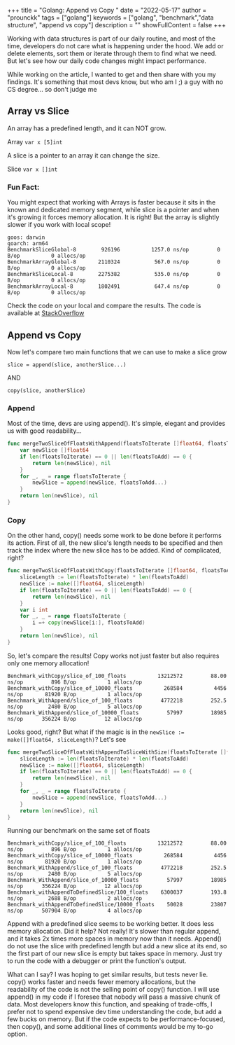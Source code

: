 +++
title = "Golang: Append vs Copy "
date = "2022-05-17"
author = "prounckk"
tags = ["golang"]
keywords = ["golang", "benchmark","data structure", "append vs copy"]
description = ""
showFullContent = false
+++

Working with data structures is part of our daily routine, and most of the time, developers do not care what is happening
under the hood. We add or delete elements, sort them or iterate through them to find what we need. But let's see how our
daily code changes might impact performance.

While working on the article, I wanted to get and then share with you my findings. It's something that most devs know,
but who am I ;) a guy with no CS degree... so don't judge me


## Array vs Slice

An array has a predefined length, and it can NOT grow.

Array
`var x [5]int
`

A slice is a pointer to an array it can change the size.

Slice
`var x []int
`

### Fun Fact:

You might expect that working with Arrays is faster because it sits in the known and dedicated memory segment, while
slice is a pointer and when it's growing it forces memory allocation. It is right! But the array is slightly slower if you
work with local scope!

```aidl
goos: darwin
goarch: arm64
BenchmarkSliceGlobal-8        926196          1257.0 ns/op         0 B/op          0 allocs/op
BenchmarkArrayGlobal-8       2110324           567.0 ns/op         0 B/op          0 allocs/op
BenchmarkSliceLocal-8        2275382           535.0 ns/op         0 B/op          0 allocs/op
BenchmarkArrayLocal-8        1802491           647.4 ns/op         0 B/op          0 allocs/op
```

Check the code on your local and compare the results. The code is available at [StackOverflow](https://stackoverflow.com/questions/30525184/array-vs-slice-accessing-speed/72204705#72204705)

## Append vs Copy

Now let's compare two main functions that we can use to make a slice grow

`slice = append(slice, anotherSlice...)`

AND

`copy(slice, anotherSlice)`

### Append

Most of the time, devs are using append(). It's simple, elegant and provides us with good readability...

```go
func mergeTwoSliceOfFloatsWithAppend(floatsToIterate []float64, floatsToAdd []float64) (int, error) {
    var newSlice []float64
    if len(floatsToIterate) == 0 || len(floatsToAdd) == 0 {
        return len(newSlice), nil
    }
    for _, _ = range floatsToIterate {
        newSlice = append(newSlice, floatsToAdd...)
    }
    return len(newSlice), nil
}
```

### Copy

On the other hand, copy() needs some work to be done before it performs its action. First of all, the new slice's length needs to be specified and then track the index where the new slice has to be added. Kind of complicated, right?

```go
func mergeTwoSliceOfFloatsWithCopy(floatsToIterate []float64, floatsToAdd []float64) (int, error) {
    sliceLength := len(floatsToIterate) * len(floatsToAdd)
    newSlice := make([]float64, sliceLength)
    if len(floatsToIterate) == 0 || len(floatsToAdd) == 0 {
        return len(newSlice), nil
    }
    var i int
    for _, _ = range floatsToIterate {
        i =+ copy(newSlice[i:], floatsToAdd)
    }
    return len(newSlice), nil
}

```
So, let's compare the results!
Copy works not just faster but also requires only one memory allocation!

```aidl
Benchmark_withCopy/slice_of_100_floats          13212572	     88.00 ns/op	     896 B/op	       1 allocs/op
Benchmark_withCopy/slice_of_10000_floats          268584	      4456 ns/op	   81920 B/op	       1 allocs/op
Benchmark_WithAppend/slice_of_100_floats         4772218	     252.5 ns/op	    2480 B/op	       5 allocs/op
Benchmark_WithAppend/slice_of_10000_floats         57997	     18985 ns/op	  356224 B/op	      12 allocs/op
```

Looks good, right?
But what if the magic is in the `newSlice := make([]float64, sliceLength)`? Let's see

```go
func mergeTwoSliceOfFloatsWithAppendToSliceWithSize(floatsToIterate []float64, floatsToAdd []float64) (int, error) {
	sliceLength := len(floatsToIterate) * len(floatsToAdd)
	newSlice := make([]float64, sliceLength)
	if len(floatsToIterate) == 0 || len(floatsToAdd) == 0 {
		return len(newSlice), nil
	}
	for _, _ = range floatsToIterate {
		newSlice = append(newSlice, floatsToAdd...)
	}
	return len(newSlice), nil
}
```

Running our benchmark on the same set of floats

```aidl
Benchmark_withCopy/slice_of_100_floats          13212572	     88.00 ns/op	     896 B/op	       1 allocs/op
Benchmark_withCopy/slice_of_10000_floats          268584	      4456 ns/op	   81920 B/op	       1 allocs/op
Benchmark_WithAppend/slice_of_100_floats         4772218	     252.5 ns/op	    2480 B/op	       5 allocs/op
Benchmark_WithAppend/slice_of_10000_floats         57997	     18985 ns/op	  356224 B/op	      12 allocs/op
Benchmark_withAppendToDefinedSlice/100_floats    6300037	     193.8 ns/op	    2688 B/op	       2 allocs/op
Benchmark_withAppendToDefinedSlice/10000_floats    50028	     23807 ns/op	  507904 B/op	       4 allocs/op
```
Append with a predefined slice seems to be working better. It does less memory allocation. Did it help? Not really! It's slower than regular append, and it takes 2x times more spaces in memory now than it needs. Append() do not use the slice with predefined length but add a new slice at its end, so the first part of our new slice is empty but takes space in memory. Just try to run the code with a debugger or print the function's output.

What can I say? I was hoping to get similar results, but tests never lie. copy() works faster and needs fewer memory allocations, but the readability of the code is not the selling point of copy() function. I will use append() in my code if I foresee that nobody will pass a massive chunk of data. Most developers know this function, and speaking of trade-offs, I prefer not to spend expensive dev time understanding the code, but add a few bucks on memory. But if the code expects to be performance-focused, then copy(), and some additional lines of comments would be my to-go option. 
